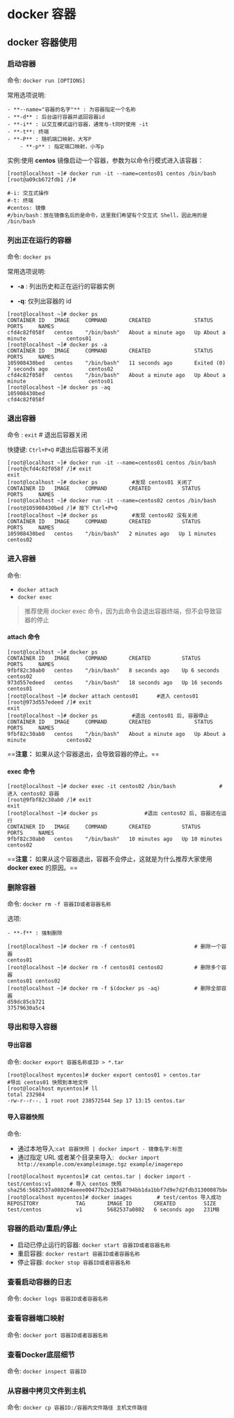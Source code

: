 # docker 容器

## docker 容器使用

### 启动容器

命令: `docker run [OPTIONS]`



常用选项说明:

	- **--name="容器的名字"** : 为容器指定一个名称
	- **-d** : 后台运行容器并返回容器id
	- **-i** : 以交互模式运行容器，通常与-t同时使用 -it
	- **-t**: 终端
	- **-P** : 随机端口映射，大写P
	    - **-p** : 指定端口映射，小写p



实例:使用 **centos** 镜像启动一个容器，参数为以命令行模式进入该容器：

```shell
[root@localhost ~]# docker run -it --name=centos01 centos /bin/bash
[root@a09cb672fdb1 /]# 

#-i: 交互式操作
#-t: 终端
#centos: 镜像
#/bin/bash：放在镜像名后的是命令，这里我们希望有个交互式 Shell，因此用的是 /bin/bash
```



### 列出正在运行的容器

命令: `docker ps`



常用选项说明:

 - **-a** : 列出历史和正在运行的容器实例

- **-q**: 仅列出容器的 id



```shell
[root@localhost ~]# docker ps
CONTAINER ID   IMAGE     COMMAND       CREATED              STATUS              PORTS     NAMES
cfd4c82f058f   centos    "/bin/bash"   About a minute ago   Up About a minute             centos01
[root@localhost ~]# docker ps -a
CONTAINER ID   IMAGE     COMMAND       CREATED              STATUS                     PORTS     NAMES
105908430bed   centos    "/bin/bash"   11 seconds ago       Exited (0) 7 seconds ago             centos02
cfd4c82f058f   centos    "/bin/bash"   About a minute ago   Up About a minute                    centos01
[root@localhost ~]# docker ps -aq
105908430bed
cfd4c82f058f
```

### 退出容器

命令 : `exit`  # 退出后容器关闭

快捷键: `Ctrl+P+Q` #退出后容器不关闭



```shell
[root@localhost ~]# docker run -it --name=centos01 centos /bin/bash
[root@cfd4c82f058f /]# exit
exit
[root@localhost ~]# docker ps			#发现 centos01 关闭了
CONTAINER ID   IMAGE     COMMAND       CREATED          STATUS         PORTS     NAMES
[root@localhost ~]# docker run -it --name=centos02 centos /bin/bash
[root@105908430bed /]# 按下 Ctrl+P+Q
[root@localhost ~]# docker ps			#发现 centos02 没有关闭
CONTAINER ID   IMAGE     COMMAND       CREATED          STATUS         PORTS     NAMES
105908430bed   centos    "/bin/bash"   2 minutes ago   Up 1 minutes             centos02
```



### 进入容器

命令:

-  `docker attach`
- `docker exec`

> 推荐使用 docker exec 命令，因为此命令会退出容器终端，但不会导致容器的停止



#### attach 命令

```shell
[root@localhost ~]# docker ps
CONTAINER ID   IMAGE     COMMAND       CREATED          STATUS          PORTS     NAMES
9fbf82c30ab0   centos    "/bin/bash"   8 seconds ago    Up 6 seconds              centos02
973d557edeed   centos    "/bin/bash"   18 seconds ago   Up 16 seconds             centos01
[root@localhost ~]# docker attach centos01		#进入 centos01
[root@973d557edeed /]# exit
exit
[root@localhost ~]# docker ps			#退出 centos01 后, 容器停止
CONTAINER ID   IMAGE     COMMAND       CREATED              STATUS              PORTS     NAMES
9fbf82c30ab0   centos    "/bin/bash"   About a minute ago   Up About a minute             centos02
```

==**注意：** 如果从这个容器退出，会导致容器的停止。==



#### exec 命令

```shell
[root@localhost ~]# docker exec -it centos02 /bin/bash				# 进入 centos02 容器
[root@9fbf82c30ab0 /]# exit
exit
[root@localhost ~]# docker ps				#退出 centos02 后, 容器还在运行
CONTAINER ID   IMAGE     COMMAND       CREATED          STATUS          PORTS     NAMES
9fbf82c30ab0   centos    "/bin/bash"   10 minutes ago   Up 10 minutes             centos02
```

==**注意：** 如果从这个容器退出，容器不会停止，这就是为什么推荐大家使用 **docker exec** 的原因。==



### 删除容器

命令: `docker rm -f 容器ID或者容器名称`



选项:

	- **-f** : 强制删除

 



```shell
[root@localhost ~]# docker rm -f centos01					# 删除一个容器
centos01
[root@localhost ~]# docker rm -f centos01 centos02 			# 删除多个容器
centos01 centos02
[root@localhost ~]# docker rm -f $(docker ps -aq)			# 删除全部容器
d59dc85cb721
37579630a5c4
```



### 导出和导入容器

#### 导出容器

命令: `docker export 容器名称或ID > *.tar`



```shell
[root@localhost mycentos]# docker export centos01 > centos.tar            #导出 centos01 快照到本地文件
[root@localhost mycentos]# ll
total 232984
-rw-r--r--. 1 root root 238572544 Sep 17 13:15 centos.tar
```

#### 导入容器快照

命令:

- 通过本地导入:`cat 容器快照 | docker import - 镜像名字:标签`
- 通过指定 URL 或者某个目录来导入: ` docker import http://example.com/exampleimage.tgz example/imagerepo`



```shell
[root@localhost mycentos]# cat centos.tar | docker import - test/centos:v1		# 导入 centos 快照
sha256:5682537a080204aeee00477b2e315a8794bb1da1bbf7d9e7d2fdb31300087bbe
[root@localhost mycentos]# docker images		# test/centos 导入成功
REPOSITORY            TAG       IMAGE ID       CREATED         SIZE
test/centos           v1        5682537a0802   6 seconds ago   231MB
```



### 容器的启动/重启/停止

- 启动已停止运行的容器: `docker start 容器ID或者容器名称`
- 重启容器: `docker restart 容器ID或者容器名称`
- 停止容器: `docker stop 容器ID或者容器名称`



### 查看启动容器的日志

命令: `docker logs 容器ID或者容器名称`





### 查看容器端口映射

命令: `docker port 容器ID或者容器名称`





### 查看Docker底层细节

命令: `docker inspect 容器ID`





### 从容器中拷贝文件到主机

命令: `docker cp 容器ID:/容器内文件路径 主机文件路径`
